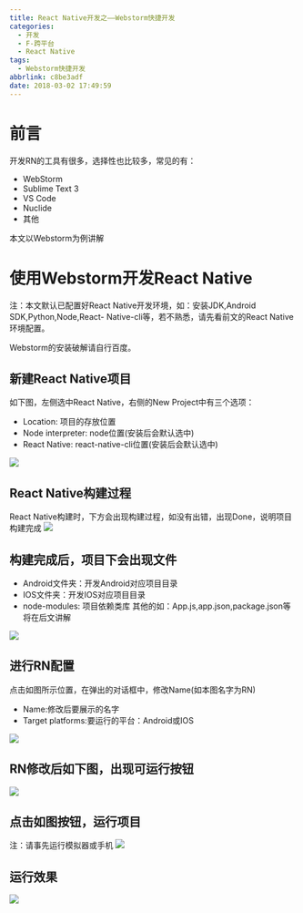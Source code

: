 ```yaml
---
title: React Native开发之——Webstorm快捷开发
categories:
  - 开发
  - F-跨平台
  - React Native
tags:
  - Webstorm快捷开发
abbrlink: c8be3adf
date: 2018-03-02 17:49:59
---
```

# 前言  
开发RN的工具有很多，选择性也比较多，常见的有：  

- WebStorm
- Sublime Text 3
- VS Code
- Nuclide
- 其他 


<!--more-->
本文以Webstorm为例讲解
# 使用Webstorm开发React Native
注：本文默认已配置好React Native开发环境，如：安装JDK,Android SDK,Python,Node,React- Native-cli等，若不熟悉，请先看前文的React Native环境配置。  

Webstorm的安装破解请自行百度。  
## 新建React Native项目
如下图，左侧选中React Native，右侧的New Project中有三个选项：  

- Location: 项目的存放位置
- Node interpreter: node位置(安装后会默认选中)
- React Native: react-native-cli位置(安装后会默认选中)

![][1]
## React Native构建过程 
React Native构建时，下方会出现构建过程，如没有出错，出现Done，说明项目构建完成
![][2]
## 构建完成后，项目下会出现文件
- Android文件夹：开发Android对应项目目录
- IOS文件夹：开发IOS对应项目目录
- node-modules: 项目依赖类库
其他的如：App.js,app.json,package.json等将在后文讲解

![][3]
## 进行RN配置
点击如图所示位置，在弹出的对话框中，修改Name(如本图名字为RN)

- Name:修改后要展示的名字
- Target platforms:要运行的平台：Android或IOS

![][4]
## RN修改后如下图，出现可运行按钮
![][5]
## 点击如图按钮，运行项目
注：请事先运行模拟器或手机
![][6]
## 运行效果
![][7]


[1]: https://cdn.staticaly.com/gh/PGzxc/CDN/master/blog-image/webstorm-react-new.png
[2]: https://cdn.staticaly.com/gh/PGzxc/CDN/master/blog-image/webstorm-react-create.png
[3]: https://cdn.staticaly.com/gh/PGzxc/CDN/master/blog-image/webstorm-react-file.png
[4]: https://cdn.staticaly.com/gh/PGzxc/CDN/master/blog-image/webstorm-react-modify.png
[5]: https://cdn.staticaly.com/gh/PGzxc/CDN/master/blog-image/webstorm-react-modify-down.png
[6]: https://cdn.staticaly.com/gh/PGzxc/CDN/master/blog-image/webstorm-react-run.png
[7]: https://cdn.staticaly.com/gh/PGzxc/CDN/master/blog-image/webstorm-react-run-effect.png

